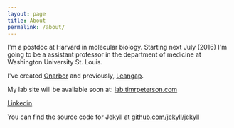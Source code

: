 ```yaml
---
layout: page
title: About
permalink: /about/
---
```


I'm a postdoc at Harvard in molecular biology. Starting next July (2016) I'm going to be a assistant professor in the department of medicine at Washington University St. Louis.

I've created [Onarbor](https://onarbor.com/) and previously, [Leangap](https://leangap.com/).

My lab site will be available soon at: [lab.timrpeterson.com](http://lab.timrpeterson.com/)

[Linkedin](https://www.linkedin.com/petersontimr)

You can find the source code for Jekyll at [github.com/jekyll/jekyll](https://github.com/jekyll/jekyll)
